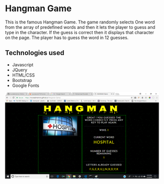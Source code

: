 # Hangman Game

This is the famous Hangman Game. The game randomly selects One word from the array of predefined words and then it lets the player to guess and type in the character. If the guess is correct then it displays that character on the page. The player has to guess the word in 12 guesses.

## Technologies used

- Javascript
- JQuery
- HTML/CSS
- Bootstrap
- Google Fonts

![alt text](https://github.com/muneebmemon/Bootstrap-Portfolio/blob/master/assets/images/hangmangame.png "Screenshot One")
